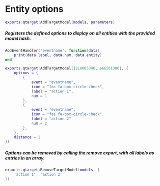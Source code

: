 # Entity options
```lua
exports.qtarget:AddTargetModel(models, parameters)
```
##### Registers the defined options to display on all entities with the provided model hash.

```lua
AddEventHandler('eventname', function(data)
	print(data.label, data.num, data.entity)
end

exports.qtarget:AddTargetModel({218085040, 666561306}, {
	options = {
		{
			event = "eventname",
			icon = "fas fa-box-circle-check",
			label = "action 1",
			num = 1
		},
		{
			event = "eventname",
			icon = "fas fa-box-circle-check",
			label = "action 2"
			num = 2
		},
	},
	distance = 2
})
```

##### Options can be removed by calling the remove export, with all labels as entries in an array.
```lua
exports.qtarget:RemoveTargetModel(models, {
	'action 1', 'action 2'
})
```
